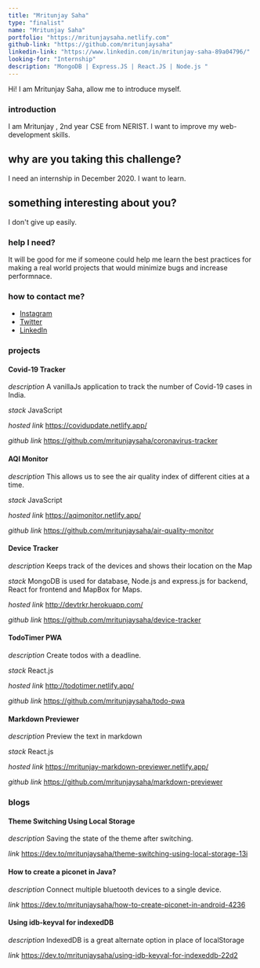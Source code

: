 ```yaml
---
title: "Mritunjay Saha"
type: "finalist"
name: "Mritunjay Saha"
portfolio: "https://mritunjaysaha.netlify.com"
github-link: "https://github.com/mritunjaysaha"
linkedin-link: "https://www.linkedin.com/in/mritunjay-saha-89a04796/"
looking-for: "Internship"
description: "MongoDB | Express.JS | React.JS | Node.js "
---
```


Hi! I am Mritunjay Saha, allow me to introduce myself.

### introduction

I am Mritunjay , 2nd year CSE from NERIST.
I want to improve my web-development skills.

## why are you taking this challenge?

I need an internship in December 2020.
I want to learn.

## something interesting about you?

I don't give up easily.

### help I need?

It will be good for me if someone could help me learn the best practices for
making a real world projects that would minimize bugs and increase performnace.

### how to contact me?

- [Instagram](https://www.instagram.com/themritunjaysaha)
- [Twitter](https://twitter.com/MritunjaySaha1)
- [LinkedIn](https://www.linkedin.com/in/mritunjay-saha-89a04796)

### projects

#### Covid-19 Tracker

_description_ A vanillaJs application to track the number of Covid-19 cases in India.

_stack_ JavaScript

_hosted link_ https://covidupdate.netlify.app/

_github link_ https://github.com/mritunjaysaha/coronavirus-tracker

#### AQI Monitor

_description_ This allows us to see the air quality index of different cities at a time.

_stack_ JavaScript

_hosted link_ https://aqimonitor.netlify.app/

_github link_ https://github.com/mritunjaysaha/air-quality-monitor

#### Device Tracker

_description_ Keeps track of the devices and shows their location on the Map

_stack_ MongoDB is used for database, Node.js and express.js for backend, React for frontend and MapBox for Maps.

_hosted link_ http://devtrkr.herokuapp.com/

_github link_ https://github.com/mritunjaysaha/device-tracker

#### TodoTimer PWA

_description_ Create todos with a deadline.

_stack_ React.js

_hosted link_ http://todotimer.netlify.app/

_github link_ https://github.com/mritunjaysaha/todo-pwa

#### Markdown Previewer

_description_ Preview the text in markdown

_stack_ React.js

_hosted link_ https://mritunjay-markdown-previewer.netlify.app/

_github link_ https://github.com/mritunjaysaha/markdown-previewer

### blogs

#### Theme Switching Using Local Storage

_description_ Saving the state of the theme after switching.

_link_ https://dev.to/mritunjaysaha/theme-switching-using-local-storage-13i

#### How to create a piconet in Java?

_description_ Connect multiple bluetooth devices to a single device.

_link_ https://dev.to/mritunjaysaha/how-to-create-piconet-in-android-4236

#### Using idb-keyval for indexedDB

_description_ IndexedDB is a great alternate option in place of localStorage

_link_ https://dev.to/mritunjaysaha/using-idb-keyval-for-indexeddb-22d2
